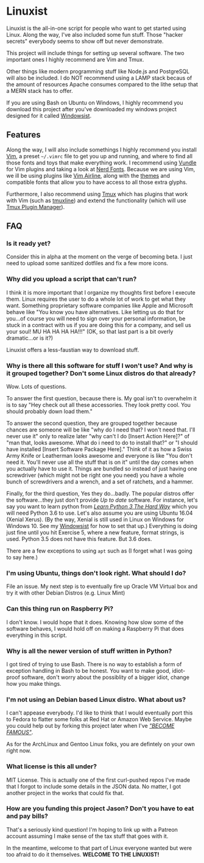 # Linuxist

Linuxist is the all-in-one script for people who want to get started using Linux.  Along the way, I've also included some fun stuff.  Those "hacker secrets" everybody seems to show off but never demonstrate.

This project will include things for setting up several software. The two important ones I highly recommend are Vim and Tmux.

Other things like modern programming stuff like Node.js and PostgreSQL will also be included. I do NOT recommend using a LAMP stack becaus of the amount of resources Apache consumes compared to the lithe setup that a MERN stack has to offer.

If you are using Bash on Ubuntu on Windows, I highly recommend you download this project after you've downloaded my windows project designed for it called [Windowsist](https://github.com/jrcharney/windowsist).

## Features

Along the way, I will also include somethings I highly recommend you install [Vim](http://www.vim.org/), a preset `~/.vimrc` file to get you up and running, and where to find all those fonts and toys that make everything work.  I recommend using [Vundle](https://github.com/VundleVim/Vundle.vim) for Vim plugins and taking a look at [Nerd Fonts](http://nerdfonts.com/).  Because we are using Vim, we ill be using plugins like [Vim Airline](https://github.com/vim-airline/vim-airline), along with the [themes](https://github.com/vim-airline/vim-airline-themes) and compatible fonts that allow you to have access to all those extra glyphs.

Furthermore, I also recommend using [Tmux](https://tmux.github.io/) which has plugins that work with Vim (such as [tmuxline](https://github.com/edkolev/tmuxline.vim)) and extend the functionality (which will use [Tmux Plugin Manager](https://github.com/tmux-plugins/tpm)).

## FAQ

### Is it ready yet?
Consider this in alpha at the moment on the verge of becoming beta.  I just need to upload some sanitized dotfiles and fix a few more icons.

### Why did you upload a script that can't run?
I think it is more important that I organize my thoughts first before I execute them.  Linux requires the user to do a whole lot of work to get what they want. Something proprietary software companies like Apple and Microsoft behave like "You know you have alternatives. Like letting us do that for you...of course you will need to sign over your personal information, be stuck in a contract with us if you are doing this for a company, and sell us your soul! MU HA HA HA HA!!!" (OK, so that last part is a bit overly dramatic...or is it?)

Linuxist offers a less-faustian way to download stuff.

### Why is there all this software for stuff I won't use? And why is it grouped together? Don't some Linux distros do that already?

Wow. Lots of questions.

To answer the first question, because there is. My goal isn't to overwhelm it is to say "Hey check out all these accessories. They look pretty cool.  You should probably down load them."

To answer the second question, they are grouped together because chances are someone will be like "why do I need that? I won't need that. I'll never use it" only to realize later "why can't I do \[Insert Action Here\]?" of "man that, looks awesome. What do i need to do to install that?" or "I should have installed \[Insert Software Package Here\]."  Think of it as how a Swiss Army Knife or Leatherman looks awesome and everyone is like "You don't need it. You'll never use all the stuff that is on it" until the day comes when you actually have to use it.  Things are bundled so instead of just having one screwdriver (which might not be right one you need) you have a whole bunch of screwdrivers and a wrench, and a set of ratchets, and a hammer.

Finally, for the third question, Yes they do...badly.  The popular distros offer the software...they just don't provide *Up to date* software.  For instance, let's say you want to learn python from [*Learn Python 3 The Hard Way*](https://learnpythonthehardway.org/) which you will need Python 3.6 to use.  Let's also assume you are using Ubuntu 16.04 (Xenial Xerus). (By the way, Xenial is still used in Linux on Windows for Windows 10. See my [Windowsist](https://github.com/jrcharney/windowsist) for how to set that up.)  Everything is doing just fine until you hit Exercise 5, where a new feature, format strings, is used.  Python 3.5 does not have this feature. But 3.6 does.

There are a few exceptions to using `apt` such as (I forget what I was going to say here.) 

### I'm using Ubuntu, things don't look right. What should I do?
File an issue.  My next step is to eventually fire up Oracle VM Virtual box and try it with other Debian Distros (e.g. Linux Mint)

### Can this thing run on Raspberry Pi?
I don't know. I would hope that it does. Knowing how slow some of the software behaves, I would hold off on making a Raspberry Pi that does everything in this script.

### Why is all the newer version of stuff written in Python?
I got tired of trying to use Bash.  There is no way to establish a form of exception handling in Bash to be honest.  You want to make good, idiot-proof software, don't worry about the possiblity of a bigger idiot, change how you make things.

### I'm not using an Debian based Linux distro. What about us?
I can't appease everybody.  I'd like to think that I would eventually port this to Fedora to flatter some folks at Red Hat or Amazon Web Service.  Maybe you could help out by forking this project later when I've [*"BECOME FAMOUS"*](https://www.youtube.com/watch?v=ryasjfFAPLE).

As for the ArchLinux and Gentoo Linux folks, you are defintely on your own right now.

### What license is this all under?
MIT License.  This is actually one of the first curl-pushed repos I've made that I forgot to include some details in the JSON data.  No matter, I got another project in the works that could fix that.

### How are you funding this project Jason?  Don't you have to eat and pay bills?
That's a seriously kind question!  I'm hoping to link up with a Patreon account assuming I make sense of the tax stuff that goes with it.


In the meantime, welcome to that part of Linux everyone wanted but were too afraid to do it themselves.  **WELCOME TO THE LINUXIST!**

